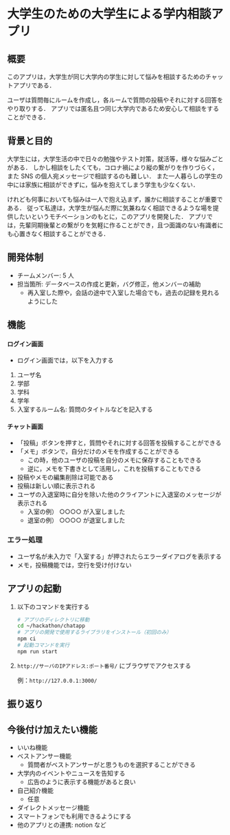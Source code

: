 # 大学生のための大学生による学内相談アプリ

## 概要
このアプリは，大学生が同じ大学内の学生に対して悩みを相談するためのチャットアプリである．

ユーザは質問毎にルームを作成し，各ルームで質問の投稿やそれに対する回答をやり取りする．
アプリでは匿名且つ同じ大学内であるため安心して相談をすることができる．

## 背景と目的
大学生には，大学生活の中で日々の勉強やテスト対策，就活等，様々な悩みごとがある．
しかし相談をしたくても，コロナ禍により縦の繋がりを作りづらく，また SNS の個人宛メッセージで相談するのも難しい．
また一人暮らしの学生の中には家族に相談ができずに，悩みを抱えてしまう学生も少なくない．

けれども何事においても悩みは一人で抱え込まず，誰かに相談することが重要である．
従って私達は，大学生が悩んだ際に気兼ねなく相談できるような場を提供したいというモチベーションのもとに，このアプリを開発した．
アプリでは，先輩同期後輩との繋がりを気軽に作ることができ，且つ面識のない有識者にも心置きなく相談することができる．

## 開発体制
- チームメンバー: 5 人
- 担当箇所: データベースの作成と更新，バグ修正，他メンバーの補助
  - 再入室した際や，会話の途中で入室した場合でも，過去の記録を見れるようにした

## 機能

#### ログイン画面
- ログイン画面では，以下を入力する
1. ユーザ名
2. 学部
3. 学科
4. 学年
5. 入室するルーム名: 質問のタイトルなどを記入する

#### チャット画面
- 「投稿」ボタンを押すと，質問やそれに対する回答を投稿することができる
- 「メモ」ボタンで，自分だけのメモを作成することができる
  - この時，他のユーザの投稿を自分のメモに保存することもできる
  - 逆に，メモを下書きとして活用し，これを投稿することもできる
- 投稿やメモの編集削除は可能である
- 投稿は新しい順に表示される
- ユーザの入退室時に自分を除いた他のクライアントに入退室のメッセージが表示される
  - 入室の例） ○○○○ が入室しました
  - 退室の例） ○○○○ が退室しました

### エラー処理
- ユーザ名が未入力で「入室する」が押されたらエラーダイアログを表示する
- メモ，投稿機能では，空行を受け付けない

## アプリの起動

1. 以下のコマンドを実行する

   ```bash
   # アプリのディレクトリに移動
   cd ~/hackathon/chatapp
   # アプリの開発で使用するライブラリをインストール（初回のみ）
   npm ci
   # 起動コマンドを実行
   npm run start
   ```

2. `http://サーバのIPアドレス:ポート番号/` にブラウザでアクセスする

   例：`http://127.0.0.1:3000/`

## 振り返り

## 今後付け加えたい機能
- いいね機能
- ベストアンサー機能
  - 質問者がベストアンサーがと思うものを選択することができる
- 大学内のイベントやニュースを告知する
  - 広告のように表示する機能があると良い
- 自己紹介機能
  - 任意
- ダイレクトメッセージ機能
- スマートフォンでも利用できるようにする
- 他のアプリとの連携: notion など